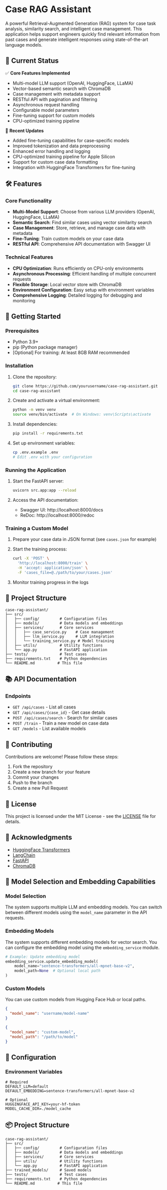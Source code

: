 # Case RAG Assistant

A powerful Retrieval-Augmented Generation (RAG) system for case task analysis, similarity search, and intelligent case management. This application helps support engineers quickly find relevant information from past cases and generate intelligent responses using state-of-the-art language models.

## 🚀 Current Status

✅ **Core Features Implemented**
- Multi-model LLM support (OpenAI, HuggingFace, LLaMA)
- Vector-based semantic search with ChromaDB
- Case management with metadata support
- RESTful API with pagination and filtering
- Asynchronous request handling
- Configurable model parameters
- Fine-tuning support for custom models
- CPU-optimized training pipeline

🔄 **Recent Updates**
- Added fine-tuning capabilities for case-specific models
- Improved tokenization and data preprocessing
- Enhanced error handling and logging
- CPU-optimized training pipeline for Apple Silicon
- Support for custom case data formatting
- Integration with HuggingFace Transformers for fine-tuning

## 🛠️ Features

### Core Functionality
- **Multi-Model Support**: Choose from various LLM providers (OpenAI, HuggingFace, LLaMA)
- **Semantic Search**: Find similar cases using vector similarity search
- **Case Management**: Store, retrieve, and manage case data with metadata
- **Fine-Tuning**: Train custom models on your case data
- **RESTful API**: Comprehensive API documentation with Swagger UI

### Technical Features
- **CPU Optimization**: Runs efficiently on CPU-only environments
- **Asynchronous Processing**: Efficient handling of multiple concurrent requests
- **Flexible Storage**: Local vector store with ChromaDB
- **Environment Configuration**: Easy setup with environment variables
- **Comprehensive Logging**: Detailed logging for debugging and monitoring

## 🚀 Getting Started

### Prerequisites

- Python 3.9+
- pip (Python package manager)
- [Optional] For training: At least 8GB RAM recommended

### Installation

1. Clone the repository:
   ```bash
   git clone https://github.com/yourusername/case-rag-assistant.git
   cd case-rag-assistant
   ```

2. Create and activate a virtual environment:
   ```bash
   python -m venv venv
   source venv/bin/activate  # On Windows: venv\Scripts\activate
   ```

3. Install dependencies:
   ```bash
   pip install -r requirements.txt
   ```

4. Set up environment variables:
   ```bash
   cp .env.example .env
   # Edit .env with your configuration
   ```

### Running the Application

1. Start the FastAPI server:
   ```bash
   uvicorn src.app:app --reload
   ```

2. Access the API documentation:
   - Swagger UI: http://localhost:8000/docs
   - ReDoc: http://localhost:8000/redoc

### Training a Custom Model

1. Prepare your case data in JSON format (see `cases.json` for example)

2. Start the training process:
   ```bash
   curl -X 'POST' \
     'http://localhost:8000/train' \
     -H 'accept: application/json' \
     -F 'cases_file=@./path/to/your/cases.json'
   ```

3. Monitor training progress in the logs

## 🧩 Project Structure

```
case-rag-assistant/
├── src/
│   ├── config/         # Configuration files
│   ├── models/         # Data models and embeddings
│   ├── services/       # Core services
│   │   ├── case_service.py    # Case management
│   │   ├── llm_service.py     # LLM integration
│   │   └── training_service.py # Model training
│   ├── utils/          # Utility functions
│   └── app.py          # FastAPI application
├── tests/              # Test cases
├── requirements.txt    # Python dependencies
└── README.md          # This file
```

## 📚 API Documentation

### Endpoints

- `GET /api/cases` - List all cases
- `GET /api/cases/{case_id}` - Get case details
- `POST /api/cases/search` - Search for similar cases
- `POST /train` - Train a new model on case data
- `GET /models` - List available models

## 🤝 Contributing

Contributions are welcome! Please follow these steps:

1. Fork the repository
2. Create a new branch for your feature
3. Commit your changes
4. Push to the branch
5. Create a new Pull Request

## 📄 License

This project is licensed under the MIT License - see the [LICENSE](LICENSE) file for details.

## 🙏 Acknowledgments

- [HuggingFace Transformers](https://huggingface.co/transformers/)
- [LangChain](https://python.langchain.com/)
- [FastAPI](https://fastapi.tiangolo.com/)
- [ChromaDB](https://www.trychroma.com/)

## 🚀 Model Selection and Embedding Capabilities

### Model Selection

The system supports multiple LLM and embedding models. You can switch between different models using the `model_name` parameter in the API requests.

### Embedding Models

The system supports different embedding models for vector search. You can configure the embedding model using the `embedding_service` module.

```python
# Example: Update embedding model
embedding_service.update_embedding_model(
    model_name="sentence-transformers/all-mpnet-base-v2",
    model_path=None  # Optional local path
)
```

### Custom Models

You can use custom models from Hugging Face Hub or local paths.

```json
{
  "model_name": "username/model-name"
}
```

```json
{
  "model_name": "custom-model",
  "model_path": "/path/to/model"
}
```

## 🔧 Configuration

### Environment Variables

```env
# Required
DEFAULT_LLM=default
DEFAULT_EMBEDDING=sentence-transformers/all-mpnet-base-v2

# Optional
HUGGINGFACE_API_KEY=your-hf-token
MODEL_CACHE_DIR=./model_cache
```

## 📦 Project Structure

```
case-rag-assistant/
├── src/
│   ├── config/         # Configuration files
│   ├── models/         # Data models and embeddings
│   ├── services/       # Core services
│   ├── utils/          # Utility functions
│   └── app.py          # FastAPI application
├── trained_models/     # Saved models
├── tests/              # Test cases
├── requirements.txt    # Python dependencies
└── README.md          # This file
```
